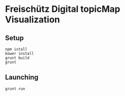Freischütz Digital topicMap Visualization
=========================================

Setup
-----

```shell
npm istall
bower install
grunt build
grunt
```

Launching
---------

```shell
grunt run
```
